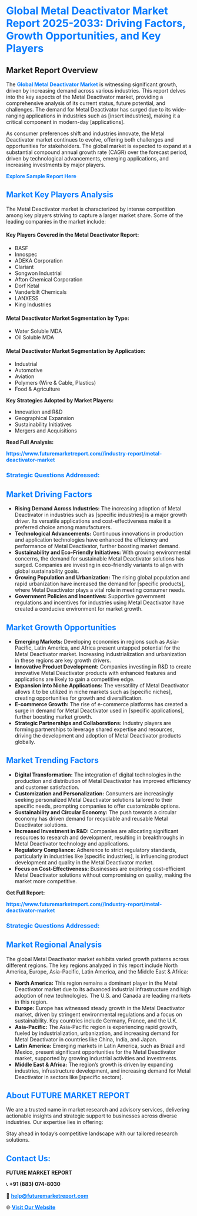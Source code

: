 <h1 style="color: #007BFF;">Global Metal Deactivator Market Report 2025-2033: Driving Factors, Growth Opportunities, and Key Players</h1>

<section id="overview">
<h2>Market Report Overview</h2>
<p>The <a href="https://www.futuremarketreport.com//industry-report/metal-deactivator-market" style="color: #007BFF; text-decoration: none;"><strong>Global Metal Deactivator Market</strong></a> is witnessing significant growth, driven by increasing demand across various industries. This report delves into the key aspects of the Metal Deactivator market, providing a comprehensive analysis of its current status, future potential, and challenges. The demand for Metal Deactivator has surged due to its wide-ranging applications in industries such as [insert industries], making it a critical component in modern-day [applications].</p>
<p>As consumer preferences shift and industries innovate, the Metal Deactivator market continues to evolve, offering both challenges and opportunities for stakeholders. The global market is expected to expand at a substantial compound annual growth rate (CAGR) over the forecast period, driven by technological advancements, emerging applications, and increasing investments by major players.</p>
</section>

<section id="overview">
<p><a href="https://www.futuremarketreport.com//request-sample/reportId=88024" style="color: #007BFF; text-decoration: none;"><strong>Explore Sample Report Here</strong></a></p>
</section>

<section id="key-players">
<h2 style="color: #007BFF;">Market Key Players Analysis</h2>
<p>The Metal Deactivator market is characterized by intense competition among key players striving to capture a larger market share. Some of the leading companies in the market include:</p>
<h4>Key Players Covered in the Metal Deactivator Report:</h4>
<ul><li>BASF</li><li>Innospec</li><li>ADEKA Corporation</li><li>Clariant</li><li>Songwon Industrial</li><li>Afton Chemical Corporation</li><li>Dorf Ketal</li><li>Vanderbilt Chemicals</li><li>LANXESS</li><li>King Industries</li></ul>
<h4>Metal Deactivator Market Segmentation by Type:</h4>
<ul><li>Water Soluble MDA</li><li>Oil Soluble MDA</li></ul>

<h4>Metal Deactivator Market Segmentation by Application:</h4>
<ul><li>Industrial</li><li>Automotive</li><li>Aviation</li><li>Polymers (Wire &amp; Cable, Plastics)</li><li>Food &amp; Agriculture</li></ul>
<p><strong>Key Strategies Adopted by Market Players:</strong></p>
<ul>
<li>Innovation and R&D</li>
<li>Geographical Expansion</li>
<li>Sustainability Initiatives</li>
<li>Mergers and Acquisitions</li>
</ul>
</section>

<section>
<p><strong>Read Full Analysis: </strong></p><a href="https://www.futuremarketreport.com//industry-report/metal-deactivator-market" style="color: #007BFF; text-decoration: none;"><strong>https://www.futuremarketreport.com//industry-report/metal-deactivator-market</strong></a>
<h3 style="color: #007BFF;">Strategic Questions Addressed:</h3>
</section>

<section id="driving-factors">
<h2 style="color: #007BFF;">Market Driving Factors</h2>
<ul>
<li><strong>Rising Demand Across Industries:</strong> The increasing adoption of Metal Deactivator in industries such as [specific industries] is a major growth driver. Its versatile applications and cost-effectiveness make it a preferred choice among manufacturers.</li>
<li><strong>Technological Advancements:</strong> Continuous innovations in production and application technologies have enhanced the efficiency and performance of Metal Deactivator, further boosting market demand.</li>
<li><strong>Sustainability and Eco-Friendly Initiatives:</strong> With growing environmental concerns, the demand for sustainable Metal Deactivator solutions has surged. Companies are investing in eco-friendly variants to align with global sustainability goals.</li>
<li><strong>Growing Population and Urbanization:</strong> The rising global population and rapid urbanization have increased the demand for [specific products], where Metal Deactivator plays a vital role in meeting consumer needs.</li>
<li><strong>Government Policies and Incentives:</strong> Supportive government regulations and incentives for industries using Metal Deactivator have created a conducive environment for market growth.</li>
</ul>
</section>

<section id="growth-opportunities">
<h2 style="color: #007BFF;">Market Growth Opportunities</h2>
<ul>
<li><strong>Emerging Markets:</strong> Developing economies in regions such as Asia-Pacific, Latin America, and Africa present untapped potential for the Metal Deactivator market. Increasing industrialization and urbanization in these regions are key growth drivers.</li>
<li><strong>Innovative Product Development:</strong> Companies investing in R&D to create innovative Metal Deactivator products with enhanced features and applications are likely to gain a competitive edge.</li>
<li><strong>Expansion into Niche Applications:</strong> The versatility of Metal Deactivator allows it to be utilized in niche markets such as [specific niches], creating opportunities for growth and diversification.</li>
<li><strong>E-commerce Growth:</strong> The rise of e-commerce platforms has created a surge in demand for Metal Deactivator used in [specific applications], further boosting market growth.</li>
<li><strong>Strategic Partnerships and Collaborations:</strong> Industry players are forming partnerships to leverage shared expertise and resources, driving the development and adoption of Metal Deactivator products globally.</li>
</ul>
</section>

<section id="trending-factors">
<h2 style="color: #007BFF;">Market Trending Factors</h2>
<ul>
<li><strong>Digital Transformation:</strong> The integration of digital technologies in the production and distribution of Metal Deactivator has improved efficiency and customer satisfaction.</li>
<li><strong>Customization and Personalization:</strong> Consumers are increasingly seeking personalized Metal Deactivator solutions tailored to their specific needs, prompting companies to offer customizable options.</li>
<li><strong>Sustainability and Circular Economy:</strong> The push towards a circular economy has driven demand for recyclable and reusable Metal Deactivator solutions.</li>
<li><strong>Increased Investment in R&D:</strong> Companies are allocating significant resources to research and development, resulting in breakthroughs in Metal Deactivator technology and applications.</li>
<li><strong>Regulatory Compliance:</strong> Adherence to strict regulatory standards, particularly in industries like [specific industries], is influencing product development and quality in the Metal Deactivator market.</li>
<li><strong>Focus on Cost-Effectiveness:</strong> Businesses are exploring cost-efficient Metal Deactivator solutions without compromising on quality, making the market more competitive.</li>
</ul>
</section>

<section>
<p><strong>Get Full Report: </strong></p><a href="https://www.futuremarketreport.com//industry-report/metal-deactivator-market" style="color: #007BFF; text-decoration: none;"><strong>https://www.futuremarketreport.com//industry-report/metal-deactivator-market</strong></a>
<h3 style="color: #007BFF;">Strategic Questions Addressed:</h3>
</section>


<section id="regional-analysis">
<h2 style="color: #007BFF;">Market Regional Analysis</h2>
<p>The global Metal Deactivator market exhibits varied growth patterns across different regions. The key regions analyzed in this report include North America, Europe, Asia-Pacific, Latin America, and the Middle East & Africa:</p>
<ul>
<li><strong>North America:</strong> This region remains a dominant player in the Metal Deactivator market due to its advanced industrial infrastructure and high adoption of new technologies. The U.S. and Canada are leading markets in this region.</li>
<li><strong>Europe:</strong> Europe has witnessed steady growth in the Metal Deactivator market, driven by stringent environmental regulations and a focus on sustainability. Key countries include Germany, France, and the U.K.</li>
<li><strong>Asia-Pacific:</strong> The Asia-Pacific region is experiencing rapid growth, fueled by industrialization, urbanization, and increasing demand for Metal Deactivator in countries like China, India, and Japan.</li>
<li><strong>Latin America:</strong> Emerging markets in Latin America, such as Brazil and Mexico, present significant opportunities for the Metal Deactivator market, supported by growing industrial activities and investments.</li>
<li><strong>Middle East & Africa:</strong> The region’s growth is driven by expanding industries, infrastructure development, and increasing demand for Metal Deactivator in sectors like [specific sectors].</li>
</ul>
</section>

<footer>
<h2 style="color: #007BFF;">About FUTURE MARKET REPORT</h2>
<p>We are a trusted name in market research and advisory services, delivering actionable insights and strategic support to businesses across diverse industries. Our expertise lies in offering:</p>

<p>Stay ahead in today’s competitive landscape with our tailored research solutions.</p>

<h2 style="color: #007BFF;">Contact Us:</h2>
<p><strong>FUTURE MARKET REPORT</strong></p>
<p>📞 <strong>+91 (883) 074-8030</strong></p>
<p>📧 <strong><a href="mailto:help@futuremarketreport.com" style="color: #007BFF;">help@futuremarketreport.com</a></strong></p>
<p>🌐 <strong><a href="https://www.futuremarketreport.com/" style="color: #007BFF;">Visit Our Website</a></strong></p>
</footer>